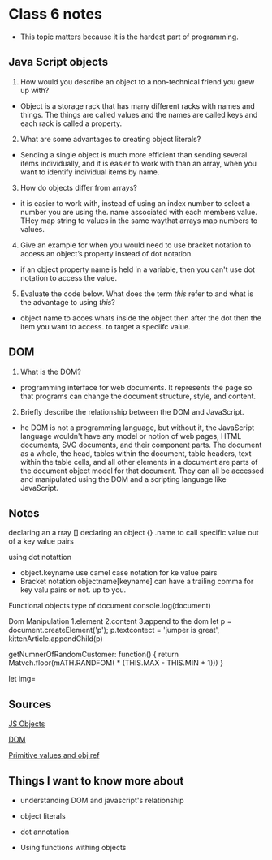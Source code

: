 # Class 6 notes

- This topic matters because it is the hardest part of programming.

## Java Script objects

1. How would you describe an object to a non-technical friend you grew up with?

- Object is a storage rack that has many different racks with names and things. The things are called values and the names are called keys and each rack is called a property.

2. What are some advantages to creating object literals?

- Sending a single object is much more efficient than sending several items individually, and it is easier to work with than an array, when you want to identify individual items by name.

3. How do objects differ from arrays?

- it is easier to work with, instead of using an index number to select a number you are using the. name associated with each members value. THey map string to values in the same waythat arrays map numbers to values.

4. Give an example for when you would need to use bracket notation to access an object’s property instead of dot notation.

- if an object property name is held in a variable, then you can't use dot notation to access the value.

5. Evaluate the code below. What does the term *this* refer to and what is the advantage to using *this*?

- object name to acces whats inside the object then after the dot then the item you want to access. to target a speciifc value.

## DOM

1. What is the DOM?

- programming interface for web documents. It represents the page so that programs can change the document structure, style, and content.

2. Briefly describe the relationship between the DOM and JavaScript.

- he DOM is not a programming language, but without it, the JavaScript language wouldn't have any model or notion of web pages, HTML documents, SVG documents, and their component parts. The document as a whole, the head, tables within the document, table headers, text within the table cells, and all other elements in a document are parts of the document object model for that document. They can all be accessed and manipulated using the DOM and a scripting language like JavaScript.

## Notes

declaring an a rray []
declaring an object {}
.name to call specific value out of a key value pairs

using dot notattion
- object.keyname
use camel case notation for ke value pairs
- Bracket notation
objectname[keyname]
can have a trailing comma for key valu pairs or not. up to you.

Functional objects 
type of document console.log(document)

Dom Manipulation
1.element
2.content
3.append to the dom
let p = document.createElement('p');
p.textcontect = 'jumper is great',
kittenArticle.appendChild(p)

getNumnerOfRandomCustomer: function() {
  return Matvch.floor(mATH.RANDFOM( * (THIS.MAX - THIS.MIN + 1)))
}

let img=
## Sources

[JS Objects](https://developer.mozilla.org/en-US/docs/Learn/JavaScript/Objects/Basics)

[DOM](https://developer.mozilla.org/en-US/docs/Web/API/Document_Object_Model/Introduction)


[Primitive values and obj ref](https://betterprogramming.pub/intermediate-javascript-whats-the-difference-between-primitive-values-and-object-references-e863d70677b)


## Things I want to know more about

- understanding DOM and javascript's relationship

- object literals

- dot annotation

- Using functions withing objects